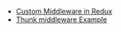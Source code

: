 - [Custom Middleware in Redux](https://github.com/subraatakumar/2710_2/tree/middleware)
- [Thunk middleware Example](https://github.com/subraatakumar/2710_2/tree/thunk)
